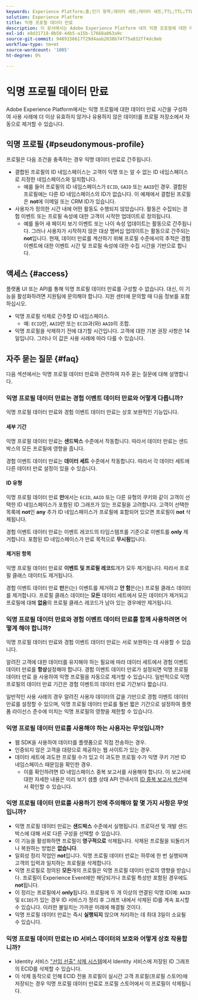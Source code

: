 ```yaml
---
keywords: Experience Platform;홈;인기 항목;데이터 세트;데이터 세트;TTL;TTL;TTL;TTL;TTL;TTL;익명;익명 프로필;데이터 만료;만료;
solution: Experience Platform
title: 익명 프로필 데이터 만료
description: 이 문서에서는 Adobe Experience Platform 내의 익명 프로필에 대한 데이터 만료 구성에 대한 일반적인 지침을 제공합니다.
exl-id: e8d31718-0b50-44b5-a15b-17668a063a9c
source-git-commit: 9489156617f29d4aab2038b74f75a832ff4dc8eb
workflow-type: tm+mt
source-wordcount: '1005'
ht-degree: 0%

---
```


# 익명 프로필 데이터 만료

Adobe Experience Platform에서는 익명 프로필에 대한 데이터 만료 시간을 구성하여 사용 사례에 더 이상 유효하지 않거나 유용하지 않은 데이터를 프로필 저장소에서 자동으로 제거할 수 있습니다.

## 익명 프로필 {#pseudonymous-profile}

프로필은 다음 조건을 충족하는 경우 익명 데이터 만료로 간주됩니다.

- 결합된 프로필의 ID 네임스페이스는 고객이 익명 또는 알 수 없는 ID 네임스페이스로 지정한 네임스페이스와 일치합니다.
   - 예를 들어 프로필의 ID 네임스페이스가 `ECID`, `GAID` 또는 `AAID`인 경우. 결합된 프로필에는 다른 ID 네임스페이스의 ID가 없습니다. 이 예제에서 결합된 프로필은 **not**&#x200B;에 이메일 또는 CRM ID가 있습니다.
- 사용자가 정의한 시간 내에 어떤 활동도 수행되지 않았습니다. 활동은 수집되는 경험 이벤트 또는 프로필 속성에 대한 고객이 시작한 업데이트로 정의됩니다.
   - 예를 들어 새 페이지 보기 이벤트 또는 나이 속성 업데이트는 활동으로 간주됩니다. 그러나 사용자가 시작하지 않은 대상 멤버십 업데이트는 활동으로 간주되는 **not**&#x200B;입니다. 현재, 데이터 만료를 계산하기 위해 프로필 수준에서의 추적은 경험 이벤트에 대한 이벤트 시간 및 프로필 속성에 대한 수집 시간을 기반으로 합니다.

## 액세스 {#access}

플랫폼 UI 또는 API를 통해 익명 프로필 데이터 만료를 구성할 수 없습니다. 대신, 이 기능을 활성화하려면 지원팀에 문의해야 합니다. 지원 센터에 문의할 때 다음 정보를 포함하십시오.

- 익명 프로필 삭제로 간주할 ID 네임스페이스.
   - 예: `ECID`만, `AAID`만 또는 `ECID`과(와) `AAID`의 조합.
- 익명 프로필을 삭제하기 전에 대기할 시간입니다. 고객에 대한 기본 권장 사항은 14일입니다. 그러나 이 값은 사용 사례에 따라 다를 수 있습니다.

## 자주 묻는 질문 {#faq}

다음 섹션에서는 익명 프로필 데이터 만료와 관련하여 자주 묻는 질문에 대해 설명합니다.

### 익명 프로필 데이터 만료는 경험 이벤트 데이터 만료와 어떻게 다릅니까?

익명 프로필 데이터 만료와 경험 이벤트 데이터 만료는 상호 보완적인 기능입니다.

#### 세부 기간

익명 프로필 데이터 만료는 **샌드박스** 수준에서 작동합니다. 따라서 데이터 만료는 샌드박스의 모든 프로필에 영향을 줍니다.

경험 이벤트 데이터 만료는 **데이터 세트** 수준에서 작동합니다. 따라서 각 데이터 세트에 다른 데이터 만료 설정이 있을 수 있습니다.

#### ID 유형

익명 프로필 데이터 만료 **만**&#x200B;에서는 `ECID`, `AAID` 또는 다른 유형의 쿠키와 같이 고객이 선택한 ID 네임스페이스가 포함된 ID 그래프가 있는 프로필을 고려합니다. 고객이 선택한 목록에 **not**&#x200B;인 **any** 추가 ID 네임스페이스가 프로필에 포함되어 있으면 프로필이 **not** 삭제됩니다.

경험 이벤트 데이터 만료는 이벤트 레코드의 타임스탬프를 기준으로 이벤트를 **only** 제거합니다. 포함된 ID 네임스페이스가 만료 목적으로 **무시됨**&#x200B;입니다.

#### 제거된 항목

익명 프로필 데이터 만료로 **이벤트 및 프로필 레코드**&#x200B;개가 모두 제거됩니다. 따라서 프로필 클래스 데이터도 제거됩니다.

경험 이벤트 데이터 만료 **만**&#x200B;은(는) 이벤트를 제거하고 **안 함**&#x200B;은(는) 프로필 클래스 데이터를 제거합니다. 프로필 클래스 데이터는 **모든** 데이터 세트에서 모든 데이터가 제거되고 프로필에 대해 **없음**&#x200B;의 프로필 클래스 레코드가 남아 있는 경우에만 제거됩니다.

### 익명 프로필 데이터 만료와 경험 이벤트 데이터 만료를 함께 사용하려면 어떻게 해야 합니까?

익명 프로필 데이터 만료와 경험 이벤트 데이터 만료는 서로 보완하는 데 사용할 수 있습니다.

알려진 고객에 대한 데이터를 유지해야 하는 필요에 따라 데이터 세트에서 경험 이벤트 데이터 만료를 **항상**&#x200B;설정해야 합니다. 경험 이벤트 데이터 만료가 설정되면 익명 프로필 데이터 만료 을 사용하여 익명 프로필을 자동으로 제거할 수 있습니다. 일반적으로 익명 프로필의 데이터 만료 기간은 경험 이벤트의 데이터 만료 기간보다 짧습니다.

일반적인 사용 사례의 경우 알려진 사용자 데이터의 값을 기반으로 경험 이벤트 데이터 만료를 설정할 수 있으며, 익명 프로필 데이터 만료를 훨씬 짧은 기간으로 설정하여 플랫폼 라이선스 준수에 미치는 익명 프로필의 영향을 제한할 수 있습니다.

### 익명 프로필 데이터 만료를 사용해야 하는 사용자는 무엇입니까?

- 웹 SDK을 사용하여 데이터를 플랫폼으로 직접 전송하는 경우.
- 인증되지 않은 고객을 대량으로 제공하는 웹 사이트가 있는 경우.
- 데이터 세트에 과도한 프로필 수가 있고 이 과도한 프로필 수가 익명 쿠키 기반 ID 네임스페이스 때문임을 확인한 경우.
   - 이를 확인하려면 ID 네임스페이스 중복 보고서를 사용해야 합니다. 이 보고서에 대한 자세한 내용은 미리 보기 샘플 상태 API 안내서의 [ID 중복 보고서 섹션](./api/preview-sample-status.md#identity-overlap-report)에서 확인할 수 있습니다.

### 익명 프로필 데이터 만료를 사용하기 전에 주의해야 할 몇 가지 사항은 무엇입니까?

- 익명 프로필 데이터 만료는 **샌드박스** 수준에서 실행됩니다. 프로덕션 및 개발 샌드박스에 대해 서로 다른 구성을 선택할 수 있습니다.
- 이 기능을 활성화하면 프로필이 **영구적으로** 삭제됩니다. 삭제된 프로필을 되돌리거나 복원하는 방법은 **없습니다**.
- 일회성 정리 작업인 **not**&#x200B;입니다. 익명 프로필 데이터 만료는 하루에 한 번 실행되며 고객의 입력과 일치하는 프로필을 삭제합니다.
- 익명 프로필로 정의된 **모든**&#x200B;개의 프로필은 익명 프로필 데이터 만료의 영향을 받습니다. 프로필이 Experience Event에만 해당되거나 프로필 특성만 포함된 경우에도 **not**&#x200B;됩니다.
- 이 정리는 프로필에서 **only**&#x200B;됩니다. 프로필에 두 개 이상의 연결된 익명 ID(예: `AAID` 및 `ECID`)가 있는 경우 ID 서비스가 정리 후 그래프 내에서 삭제된 ID를 계속 표시할 수 있습니다. 이러한 불일치는 가까운 미래에 해결될 것이다.
- 익명 프로필 데이터 만료는 즉시 **실행되지** 않으며 처리하는 데 최대 3일이 소요될 수 있습니다.

### 익명 프로필 데이터 만료는 ID 서비스 데이터의 보호와 어떻게 상호 작용합니까?

- Identity 서비스 [&quot;선입 선출&quot; 삭제 시스템](../identity-service/guardrails.md)에서 Identity 서비스에 저장된 ID 그래프의 ECID를 삭제할 수 있습니다.
- 이 삭제 동작으로 인해 ECID 전용 프로필이 실시간 고객 프로필(프로필 스토어)에 저장되는 경우 익명 프로필 데이터 만료로 프로필 스토어에서 이 프로필이 삭제됩니다.
